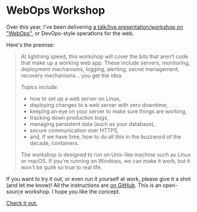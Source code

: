 # WebOps Workshop

Over this year, I've been delivering [a talk/live presentation/workshop on "WebOps"][webops-workshop], or DevOps-style operations for the web.

Here's the premise:

> At lightning speed, this workshop will cover the bits that aren’t code that make up a working web app. These include servers, monitoring, deployment mechanisms, logging, alerting, secret management, recovery mechanisms… you get the idea.
> 
> Topics include:
> 
>   * how to set up a web server on Linux,
>   * deploying changes to a web server with zero downtime,
>   * keeping an eye on your server to make sure things are working,
>   * tracking down production bugs,
>   * managing persistent data (such as your database),
>   * secure communication over HTTPS,
>   * and, if we have time, how to do all this in the buzzword of the decade, containers.
> 
> The workshop is designed to run on Unix-like machine such as Linux or macOS. If you're running on Windows, we can make it work, but it won't be quite so true to real life.

If you want to try it out, or even run it yourself at work, please give it a shot (and let me know)! All the instructions are [on GitHub][webops-workshop]. This is an open-source workshop. I hope you like the concept.

[Check it out.][webops-workshop]

[webops-workshop]: https://github.com/SamirTalwar/webops-workshop
